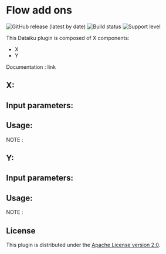 # Flow add ons

![GitHub release (latest by date)](https://img.shields.io/github/v/release/dataiku/dss-plugin-flow-add-ons) ![Build status](https://img.shields.io/badge/build-passing-brightgreen) ![Support level](https://img.shields.io/badge/support-Unsupported-orange)

This Dataiku plugin is composed of X components:
- X
- Y

Documentation : link


## X:
Input parameters:
- 
Usage:
- 

NOTE : 

## Y:
Input parameters:
- 
Usage:
- 

NOTE : 

## License

This plugin is distributed under the [Apache License version 2.0](LICENSE).